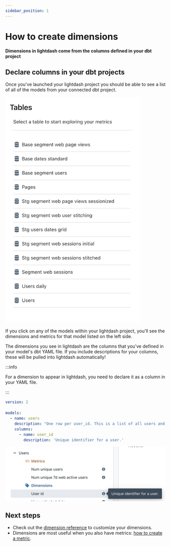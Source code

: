 ```yaml
---
sidebar_position: 1
---
```


# How to create dimensions

**Dimensions in lightdash come from the columns defined in your dbt project**

## Declare columns in your dbt projects

Once you've launched your lightdash project you should be able to see a list of all of the models from your connected dbt project.

![screenshot-tables-view](assets/screenshot-tables-view.png)

If you click on any of the models within your lightdash project, you'll see the dimensions and metrics for that model listed on the left side.

The dimensions you see in lightdash are the columns that you've defined in your model's dbt YAML file. If you include descriptions for your columns, these will be pulled into lightdash automatically!

:::info

For a dimension to appear in lightdash, you need to declare it as a column in your YAML file.

:::

```yaml
version: 2

models:
  - name: users
    description: "One row per user_id. This is a list of all users and aggregated information for these users."
    columns:
      - name: user_id
        description: 'Unique identifier for a user.'
```

![screenshot-dimension-info](assets/screenshot-dimension-info.png)

## Next steps

* Check out the [dimension reference](../references/dimensions.md) to customize your dimensions.
* Dimensions are most useful when you also have metrics: [how to create a metric](how-to-create-metrics).
